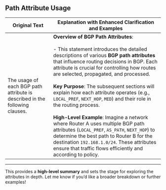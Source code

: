## Path Attribute Usage

| **Original Text**                                                                                                                                         | **Explanation with Enhanced Clarification and Examples**                                                                                                                                                                                                                                                                                                                                                     |
|------------------------------------------------------------------------------------------------------------------------------------------------------------|------------------------------------------------------------------------------------------------------------------------------------------------------------------------------------------------------------------------------------------------------------------------------------------------------------------------------------------------------------------------|
| The usage of each BGP path attribute is described in the following clauses.                                                                                 | **Overview of BGP Path Attributes**: <br><br> - This statement introduces the detailed descriptions of various **BGP path attributes** that influence routing decisions in BGP. Each attribute is crucial for controlling how routes are selected, propagated, and processed. <br><br> **Key Purpose**: The subsequent sections will explain how each attribute operates (e.g., `LOCAL_PREF`, `NEXT_HOP`, `MED`) and their role in the routing process. <br><br> **High-Level Example**: Imagine a network where Router A uses multiple BGP path attributes (`LOCAL_PREF`, `AS_PATH`, `NEXT_HOP`) to determine the best path to Router B for the destination `192.168.1.0/24`. These attributes ensure that traffic flows efficiently and according to policy. |

---

This provides a **high-level summary** and sets the stage for exploring the attributes in depth. Let me know if you’d like a broader breakdown or further examples!
